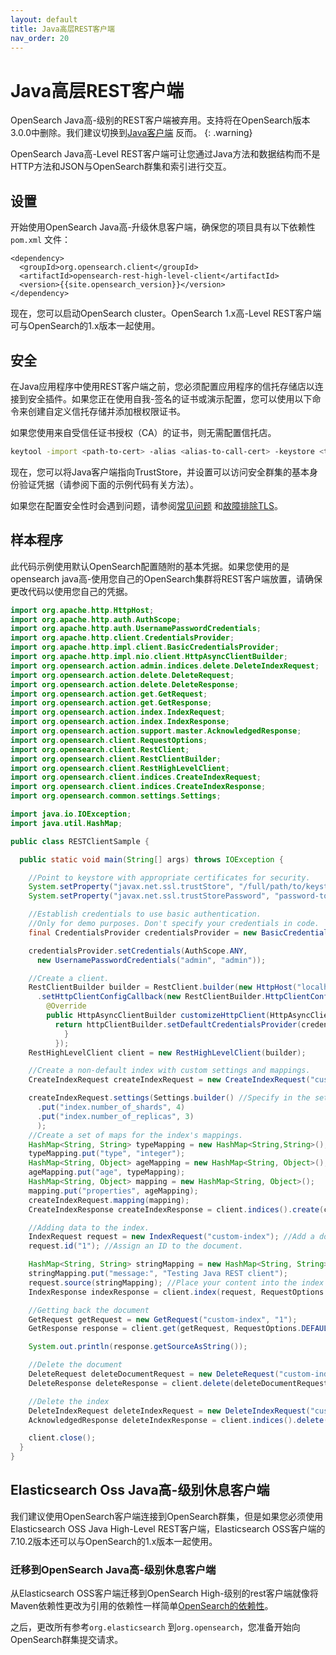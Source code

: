 ```yaml
---
layout: default
title: Java高层REST客户端
nav_order: 20
---
```


# Java高层REST客户端

OpenSearch Java高-级别的REST客户端被弃用。支持将在OpenSearch版本3.0.0中删除。我们建议切换到[Java客户端]({{site.url}}{{site.baseurl}}/clients/java/) 反而。
{: .warning}

OpenSearch Java高-Level REST客户端可让您通过Java方法和数据结构而不是HTTP方法和JSON与OpenSearch群集和索引进行交互。

## 设置

开始使用OpenSearch Java高-升级休息客户端，确保您的项目具有以下依赖性`pom.xml` 文件：

```
<dependency>
  <groupId>org.opensearch.client</groupId>
  <artifactId>opensearch-rest-high-level-client</artifactId>
  <version>{{site.opensearch_version}}</version>
</dependency>
```

现在，您可以启动OpenSearch cluster。OpenSearch 1.x高-Level REST客户端可与OpenSearch的1.x版本一起使用。

## 安全

在Java应用程序中使用REST客户端之前，您必须配置应用程序的信托存储店以连接到安全插件。如果您正在使用自我-签名的证书或演示配置，您可以使用以下命令来创建自定义信托存储并添加根权限证书。

如果您使用来自受信任证书授权（CA）的证书，则无需配置信托店。

```bash
keytool -import <path-to-cert> -alias <alias-to-call-cert> -keystore <truststore-name>
```

现在，您可以将Java客户端指向TrustStore，并设置可以访问安全群集的基本身份验证凭据（请参阅下面的示例代码有关方法）。

如果您在配置安全性时会遇到问题，请参阅[常见问题]({{site.url}}{{site.baseurl}}/troubleshoot/index) 和[故障排除TLS]({{site.url}}{{site.baseurl}}/troubleshoot/tls)。

## 样本程序

此代码示例使用默认OpenSearch配置随附的基本凭据。如果您使用的是opensearch java高-使用您自己的OpenSearch集群将REST客户端放置，请确保更改代码以使用您自己的凭据。

```java
import org.apache.http.HttpHost;
import org.apache.http.auth.AuthScope;
import org.apache.http.auth.UsernamePasswordCredentials;
import org.apache.http.client.CredentialsProvider;
import org.apache.http.impl.client.BasicCredentialsProvider;
import org.apache.http.impl.nio.client.HttpAsyncClientBuilder;
import org.opensearch.action.admin.indices.delete.DeleteIndexRequest;
import org.opensearch.action.delete.DeleteRequest;
import org.opensearch.action.delete.DeleteResponse;
import org.opensearch.action.get.GetRequest;
import org.opensearch.action.get.GetResponse;
import org.opensearch.action.index.IndexRequest;
import org.opensearch.action.index.IndexResponse;
import org.opensearch.action.support.master.AcknowledgedResponse;
import org.opensearch.client.RequestOptions;
import org.opensearch.client.RestClient;
import org.opensearch.client.RestClientBuilder;
import org.opensearch.client.RestHighLevelClient;
import org.opensearch.client.indices.CreateIndexRequest;
import org.opensearch.client.indices.CreateIndexResponse;
import org.opensearch.common.settings.Settings;

import java.io.IOException;
import java.util.HashMap;

public class RESTClientSample {

  public static void main(String[] args) throws IOException {

    //Point to keystore with appropriate certificates for security.
    System.setProperty("javax.net.ssl.trustStore", "/full/path/to/keystore");
    System.setProperty("javax.net.ssl.trustStorePassword", "password-to-keystore");

    //Establish credentials to use basic authentication.
    //Only for demo purposes. Don't specify your credentials in code.
    final CredentialsProvider credentialsProvider = new BasicCredentialsProvider();

    credentialsProvider.setCredentials(AuthScope.ANY,
      new UsernamePasswordCredentials("admin", "admin"));

    //Create a client.
    RestClientBuilder builder = RestClient.builder(new HttpHost("localhost", 9200, "https"))
      .setHttpClientConfigCallback(new RestClientBuilder.HttpClientConfigCallback() {
        @Override
        public HttpAsyncClientBuilder customizeHttpClient(HttpAsyncClientBuilder httpClientBuilder) {
          return httpClientBuilder.setDefaultCredentialsProvider(credentialsProvider);
            }
          });
    RestHighLevelClient client = new RestHighLevelClient(builder);

    //Create a non-default index with custom settings and mappings.
    CreateIndexRequest createIndexRequest = new CreateIndexRequest("custom-index");

    createIndexRequest.settings(Settings.builder() //Specify in the settings how many shards you want in the index.
      .put("index.number_of_shards", 4)
      .put("index.number_of_replicas", 3)
      );
    //Create a set of maps for the index's mappings.
    HashMap<String, String> typeMapping = new HashMap<String,String>();
    typeMapping.put("type", "integer");
    HashMap<String, Object> ageMapping = new HashMap<String, Object>();
    ageMapping.put("age", typeMapping);
    HashMap<String, Object> mapping = new HashMap<String, Object>();
    mapping.put("properties", ageMapping);
    createIndexRequest.mapping(mapping);
    CreateIndexResponse createIndexResponse = client.indices().create(createIndexRequest, RequestOptions.DEFAULT);

    //Adding data to the index.
    IndexRequest request = new IndexRequest("custom-index"); //Add a document to the custom-index we created.
    request.id("1"); //Assign an ID to the document.

    HashMap<String, String> stringMapping = new HashMap<String, String>();
    stringMapping.put("message:", "Testing Java REST client");
    request.source(stringMapping); //Place your content into the index's source.
    IndexResponse indexResponse = client.index(request, RequestOptions.DEFAULT);

    //Getting back the document
    GetRequest getRequest = new GetRequest("custom-index", "1");
    GetResponse response = client.get(getRequest, RequestOptions.DEFAULT);

    System.out.println(response.getSourceAsString());

    //Delete the document
    DeleteRequest deleteDocumentRequest = new DeleteRequest("custom-index", "1"); //Index name followed by the ID.
    DeleteResponse deleteResponse = client.delete(deleteDocumentRequest, RequestOptions.DEFAULT);

    //Delete the index
    DeleteIndexRequest deleteIndexRequest = new DeleteIndexRequest("custom-index"); //Index name.
    AcknowledgedResponse deleteIndexResponse = client.indices().delete(deleteIndexRequest, RequestOptions.DEFAULT);

    client.close();
  }
}
```

## Elasticsearch Oss Java高-级别休息客户端

我们建议使用OpenSearch客户端连接到OpenSearch群集，但是如果您必须使用Elasticsearch OSS Java High-Level REST客户端，Elasticsearch OSS客户端的7.10.2版本还可以与OpenSearch的1.x版本一起使用。

### 迁移到OpenSearch Java高-级别休息客户端

从Elasticsearch OSS客户端迁移到OpenSearch High-级别的rest客户端就像将Maven依赖性更改为引用的依赖性一样简单[OpenSearch的依赖性](#setup)。

之后，更改所有参考`org.elasticsearch` 到`org.opensearch`，您准备开始向OpenSearch群集提交请求。

